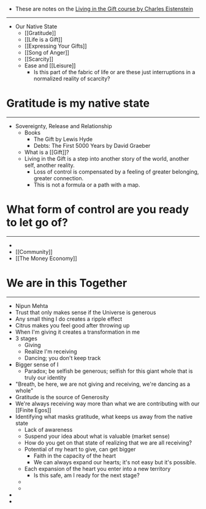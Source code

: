 - These are notes on the [Living in the Gift course by Charles Eistenstein](https://charleseisenstein.org/courses/living-in-the-gift)
- ---
- Our Native State
	- [[Gratitude]]
	- [[Life is a Gift]]
	- [[Expressing Your Gifts]]
	- [[Song of Anger]]
	- [[Scarcity]]
	- Ease and [[Leisure]]
		- Is this part of the fabric of life or are these just interruptions in a normalized reality of scarcity?
# Gratitude is my native state
- ---
- Sovereignty, Release and Relationship
	- Books
		- The Gift by Lewis Hyde
		- Debts: The First 5000 Years by David Graeber
	- What is a [[Gift]]?
	- Living in the Gift is a step into another story of the world, another self, another reality.
		- Loss of control is compensated by a feeling of greater belonging, greater connection.
		- This is not a formula or a path with a map.
# What form of control are you ready to let go of?
- ---
-
- [[Community]]
- [[The Money Economy]]
# We are in this Together
- ---
- Nipun Mehta
- Trust that only makes sense if the Universe is generous
- Any small thing I do creates a ripple effect
- Citrus makes you feel good after throwing up
- When I'm giving it creates a transformation in me
- 3 stages
	- Giving
	- Realize I'm receiving
	- Dancing; you don't keep track
- Bigger sense of I
	- Paradox; be selfish be generous; selfish for this giant whole that is truly our identity
- "Breath, be here, we are not giving and receiving, we're dancing as a whole"
- Gratitude is the source of Generosity
- We're always receiving way more than what we are contributing with our [[Finite Egos]]
- Identifying what masks gratitude, what keeps us away from the native state
	- Lack of awareness
	- Suspend your idea about what is valuable (market sense)
	- How do you get on that state of realizing that we are all receiving?
	- Potential of my heart to give, can get bigger
		- Faith in the capacity of the heart
		- We can always expand our hearts; it's not easy but it's possible.
	- Each expansion of the heart you enter into a new territory
		- Is this safe, am I ready for the next stage?
	-
	-
-
-